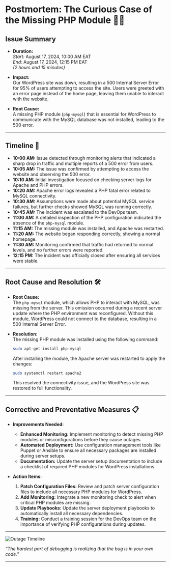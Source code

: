# Postmortem: The Curious Case of the Missing PHP Module 🕵️‍♂️

## Issue Summary

- **Duration:**  
  *Start:* August 17, 2024, 10:00 AM EAT  
  *End:* August 17, 2024, 12:15 PM EAT  
  *(2 hours and 15 minutes)*

- **Impact:**  
  Our WordPress site was down, resulting in a 500 Internal Server Error for 95% of users attempting to access the site. Users were greeted with an error page instead of the home page, leaving them unable to interact with the website.

- **Root Cause:**  
  A missing PHP module (`php-mysql`) that is essential for WordPress to communicate with the MySQL database was not installed, leading to the 500 error.

---

## Timeline 📅

- **10:00 AM:** Issue detected through monitoring alerts that indicated a sharp drop in traffic and multiple reports of a 500 error from users.
- **10:05 AM:** The issue was confirmed by attempting to access the website and observing the 500 error.
- **10:10 AM:** Initial investigation focused on checking server logs for Apache and PHP errors.
- **10:20 AM:** Apache error logs revealed a PHP fatal error related to MySQL connectivity.
- **10:30 AM:** Assumptions were made about potential MySQL service failures, but further checks showed MySQL was running correctly.
- **10:45 AM:** The incident was escalated to the DevOps team.
- **11:00 AM:** A detailed inspection of the PHP configuration indicated the absence of the `php-mysql` module.
- **11:15 AM:** The missing module was installed, and Apache was restarted.
- **11:20 AM:** The website began responding correctly, showing a normal homepage.
- **11:30 AM:** Monitoring confirmed that traffic had returned to normal levels, and no further errors were reported.
- **12:15 PM:** The incident was officially closed after ensuring all services were stable.

---

## Root Cause and Resolution 🛠️

- **Root Cause:**  
  The `php-mysql` module, which allows PHP to interact with MySQL, was missing from the server. This omission occurred during a recent server update where the PHP environment was reconfigured. Without this module, WordPress could not connect to the database, resulting in a 500 Internal Server Error.

- **Resolution:**  
  The missing PHP module was installed using the following command:
  ```bash
  sudo apt-get install php-mysql
  ```
  After installing the module, the Apache server was restarted to apply the changes:
  ```bash
  sudo systemctl restart apache2
  ```
  This resolved the connectivity issue, and the WordPress site was restored to full functionality.

---

## Corrective and Preventative Measures 📋

- **Improvements Needed:**  
  - **Enhanced Monitoring:** Implement monitoring to detect missing PHP modules or misconfigurations before they cause outages.
  - **Automated Deployment:** Use configuration management tools like Puppet or Ansible to ensure all necessary packages are installed during server setups.
  - **Documentation:** Update the server setup documentation to include a checklist of required PHP modules for WordPress installations.

- **Action Items:**  
  1. **Patch Configuration Files:** Review and patch server configuration files to include all necessary PHP modules for WordPress.
  2. **Add Monitoring:** Integrate a new monitoring check to alert when critical PHP modules are missing.
  3. **Update Playbooks:** Update the server deployment playbooks to automatically install all necessary dependencies.
  4. **Training:** Conduct a training session for the DevOps team on the importance of verifying PHP configurations during updates.

---

![Outage Timeline](timeline-diagram.png)

*“The hardest part of debugging is realizing that the bug is in your own code.”*

---
